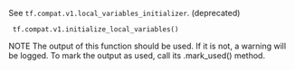 See `tf.compat.v1.local_variables_initializer`. (deprecated)

```
 tf.compat.v1.initialize_local_variables()
```
NOTE The output of this function should be used. If it is not, a warning will be logged. To mark the output as used, call its .mark_used() method.
